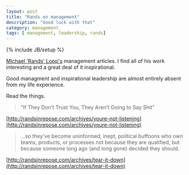 ```yaml
---
layout: post
title: "Rands on management"
description: "Good luck with that"
category: management 
tags: [ management, leadership, rands]
---
```

{% include JB/setup %}

[Michael 'Rands' Lopp's](http://randsinrepose.com/archives/category/management/) management articles. I find all of his work interesting and a great deal of it inspirational.

Good managment and inspirational leadership are almost entirely absent from my life experience.

Read the things.

> "If They Don’t Trust You, They Aren’t Going to Say Shit"

[http://randsinrepose.com/archives/youre-not-listening](http://randsinrepose.com/archives/youre-not-listening) 


> ...so they’ve become uninformed, inept, political buffoons who own teams, products, or processes not because they are qualified, but because someone long ago (and long gone) decided they should.

[http://randsinrepose.com/archives/tear-it-down](http://randsinrepose.com/archives/tear-it-down)
